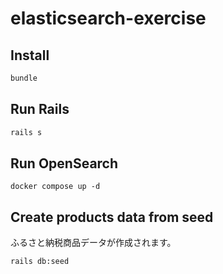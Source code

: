 # elasticsearch-exercise

## Install

```sh
bundle
```

## Run Rails

```sh
rails s
```

## Run OpenSearch

```
docker compose up -d
```

## Create products data from seed
ふるさと納税商品データが作成されます。
```
rails db:seed
```
